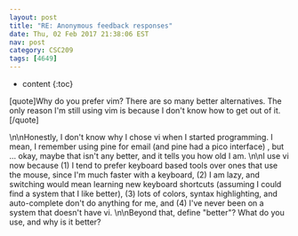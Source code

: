 ```yaml
---
layout: post
title: "RE: Anonymous feedback responses"
date: Thu, 02 Feb 2017 21:38:06 EST
nav: post
category: CSC209
tags: [4649]
---
```


* content
{:toc}

[quote]Why do you prefer vim? There are so many better alternatives. The only reason I'm still using vim is because I don't know how to get out of it.[/quote]
<!-- more -->
<p>\n\nHonestly, I don't know why I chose vi when I started programming. I mean, I remember using pine for email (and pine had a pico interface) , but ... okay, maybe that isn't any better, and it tells you how old I am.  \n\nI use vi now because (1) I tend to prefer keyboard based tools over ones that use the mouse, since I'm much faster with a keyboard, (2) I am lazy, and switching would mean learning new keyboard shortcuts (assuming I could find a system that I like better), (3) lots of colors, syntax highlighting, and auto-complete don't do anything for me, and (4) I've never been on a system that doesn't have vi.  \n\nBeyond that, define "better"? What do you use, and why is it better?</p>
